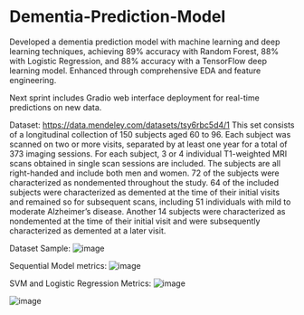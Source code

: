 # Dementia-Prediction-Model

Developed a dementia prediction model with machine learning and deep learning techniques, 
achieving 89% accuracy with Random Forest, 88% with Logistic Regression, and 88% accuracy 
with a TensorFlow deep learning model. Enhanced through comprehensive EDA and feature engineering.

Next sprint includes Gradio web interface deployment for real-time predictions on new data.

Dataset:
https://data.mendeley.com/datasets/tsy6rbc5d4/1
This set consists of a longitudinal collection of 150 subjects aged 60 to 96. Each subject was scanned on two or more visits, separated by at least one year for a total of 373 imaging sessions. For each subject, 3 or 4 individual T1-weighted MRI scans obtained in single scan sessions are included. The subjects are all right-handed and include both men and women. 72 of the subjects were characterized as nondemented throughout the study. 64 of the included subjects were characterized as demented at the time of their initial visits and remained so for subsequent scans, including 51 individuals with mild to moderate Alzheimer’s disease. Another 14 subjects were characterized as nondemented at the time of their initial visit and were subsequently characterized as demented at a later visit.

Dataset Sample:
![image](https://github.com/aliasgar-saria/Dementia-Prediction-Model/assets/54890369/a2c7cc93-8586-44a9-8d05-f00b7c152f97)

Sequential Model metrics:
![image](https://github.com/aliasgar-saria/Dementia-Prediction-Model/assets/54890369/c67049d5-cfc6-4578-a1f7-b7d90d5c723c)

SVM and Logistic Regression Metrics:
![image](https://github.com/aliasgar-saria/Dementia-Prediction-Model/assets/54890369/03dc8def-2e93-417f-9488-681444272991)

![image](https://github.com/aliasgar-saria/Dementia-Prediction-Model/assets/54890369/22aa31cc-cda8-4d51-affb-61d0fc954597)



